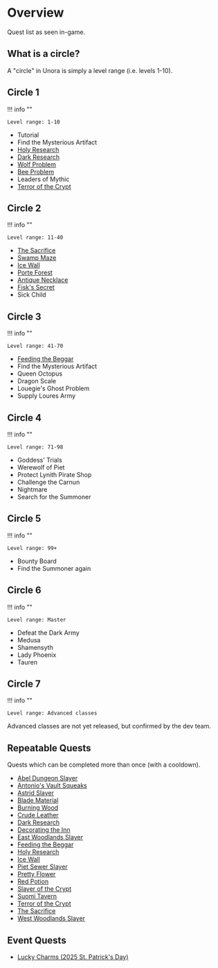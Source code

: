 # Overview

Quest list as seen in-game.

## What is a circle?

A "circle" in Unora is simply  a level range (i.e. levels 1-10).

## Circle 1

!!! info ""

    Level range: 1-10

- Tutorial
- Find the Mysterious Artifact
- [Holy Research](./circles/circle_1/holy_research.md)
- [Dark Research](./circles/circle_1/dark_research.md)
- [Wolf Problem](./circles/circle_1/wolf_problem.md)
- [Bee Problem](./circles/circle_1/bee_problem.md)
- Leaders of Mythic
- [Terror of the Crypt](./circles/circle_1/terror_of_the_crypt.md)

## Circle 2

!!! info ""

    Level range: 11-40

- [The Sacrifice](./circles/circle_2/the_sacrifice.md)
- [Swamp Maze](./circles/circle_2/swamp_maze.md)
- [Ice Wall](./circles/circle_2/ice_wall.md)
- [Porte Forest](./circles/circle_2/porte_forest.md)
- [Antique Necklace](./circles/circle_2/antique_necklace.md)
- [Fisk's Secret](./circles/circle_2/fisks_secret.md)
- Sick Child

## Circle 3

!!! info ""

    Level range: 41-70

- [Feeding the Beggar](./circles/circle_3/feeding_the_beggar.md)
- Find the Mysterious Artifact
- Queen Octopus
- Dragon Scale
- Louegie's Ghost Problem
- Supply Loures Army

## Circle 4

!!! info ""

    Level range: 71-98

- Goddess' Trials
- Werewolf of Piet
- Protect Lynith Pirate Shop
- Challenge the Carnun
- Nightmare
- Search for the Summoner

## Circle 5

!!! info ""

    Level range: 99+

- Bounty Board
- Find the Summoner again

## Circle 6

!!! info ""

    Level range: Master

- Defeat the Dark Army
- Medusa
- Shamensyth
- Lady Phoenix
- Tauren

## Circle 7

!!! info ""

    Level range: Advanced classes

Advanced classes are not yet released, but confirmed by the dev team.

## Repeatable Quests

Quests which can be completed more than once (with a cooldown).

- [Abel Dungeon Slayer](./circles/side/abel_dungeon_slayer.md)
- [Antonio's Vault Squeaks](./circles/side/antonios_vault_squeaks.md)
- [Astrid Slayer](./circles/side/astrid_slayer.md)
- [Blade Material](./circles/side/blade_material.md)
- [Burning Wood](./circles/side/burning_wood.md)
- [Crude Leather](./circles/side/crude_leather.md)
- [Dark Research](./circles/circle_1/dark_research.md)
- [Decorating the Inn](./circles/side/decorating_the_inn.md)
- [East Woodlands Slayer](./circles/side/east_woodlands_slayer.md)
- [Feeding the Beggar](./circles/circle_3/feeding_the_beggar.md)
- [Holy Research](./circles/circle_1/holy_research.md)
- [Ice Wall](./circles/circle_2/ice_wall.md)
- [Piet Sewer Slayer](./circles/side/piet_sewer_slayer.md)
- [Pretty Flower](./circles/side/pretty_flower.md)
- [Red Potion](./circles/side/red_potion.md)
- [Slayer of the Crypt](./circles/side/slayer_of_the_crypt.md)
- [Suomi Tavern](./circles/side/suomi_tavern.md)
- [Terror of the Crypt](./circles/circle_1/terror_of_the_crypt.md)
- [The Sacrifice](./circles/circle_2/the_sacrifice.md)
- [West Woodlands Slayer](./circles/side/west_woodlands_slayer.md)

## Event Quests

- [Lucky Charms (2025 St. Patrick's Day)](./circles/side/lucky_charms_2025.md)

